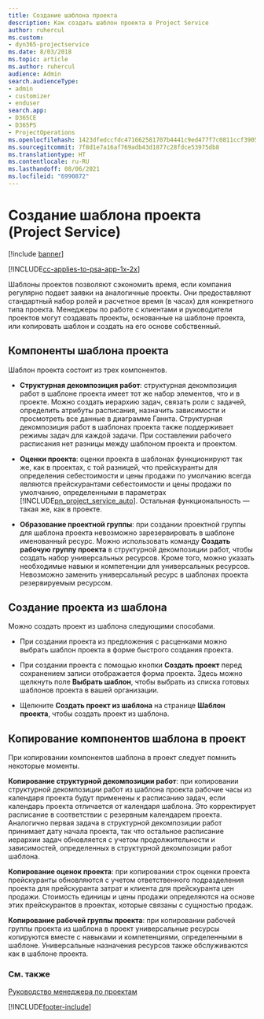 ```yaml
---
title: Создание шаблона проекта
description: Как создать шаблон проекта в Project Service
author: ruhercul
ms.custom:
- dyn365-projectservice
ms.date: 8/03/2018
ms.topic: article
ms.author: ruhercul
audience: Admin
search.audienceType:
- admin
- customizer
- enduser
search.app:
- D365CE
- D365PS
- ProjectOperations
ms.openlocfilehash: 1423dfedccfdc471662581707b4441c9ed477f7c0811ccf3905af8c59f774f77
ms.sourcegitcommit: 7f8d1e7a16af769adb43d1877c28fdce53975db8
ms.translationtype: HT
ms.contentlocale: ru-RU
ms.lasthandoff: 08/06/2021
ms.locfileid: "6990872"
---
```

# <a name="create-a-project-template-project-service"></a>Создание шаблона проекта (Project Service)

[!include [banner](../includes/psa-now-project-operations.md)]

[!INCLUDE[cc-applies-to-psa-app-1x-2x](../includes/cc-applies-to-psa-app-1x-2x.md)]

Шаблоны проектов позволяют сэкономить время, если компания регулярно подает заявки на аналогичные проекты. Они предоставляют стандартный набор ролей и расчетное время (в часах) для конкретного типа проекта. Менеджеры по работе с клиентами и руководители проектов могут создавать проекты, основанные на шаблоне проекта, или копировать шаблон и создать на его основе собственный.  
  
## <a name="components-of-project-template"></a>Компоненты шаблона проекта
 Шаблон проекта состоит из трех компонентов.  
  
- **Структурная декомпозиция работ**: структурная декомпозиция работ в шаблоне проекта имеет тот же набор элементов, что и в проекте. Можно создать иерархию задач, связать роли с задачей, определить атрибуты расписания, назначить зависимости и просмотреть все данные в диаграмме Ганнта. Структурная декомпозиция работ в шаблонах проекта также поддерживает режимы задач для каждой задачи. При составлении рабочего расписания нет разницы между шаблоном проекта и проектом.  
  
- **Оценки проекта**: оценки проекта в шаблонах функционируют так же, как в проектах, с той разницей, что прейскуранты для определения себестоимости и цены продажи по умолчанию всегда являются прейскурантами себестоимости и цены продажи по умолчанию, определенными в параметрах [!INCLUDE[pn_project_service_auto](../includes/pn-project-service-auto.md)]. Остальная функциональность — такая же, как в проекте.  
  
- **Образование проектной группы**: при создании проектной группы для шаблона проекта невозможно зарезервировать в шаблоне именованный ресурс. Можно использовать команду **Создать рабочую группу проекта** в структурной декомпозиции работ, чтобы создать набор универсальных ресурсов. Кроме того, можно указать необходимые навыки и компетенции для универсальных ресурсов. Невозможно заменить универсальный ресурс в шаблонах проекта резервируемым ресурсом.  
  
## <a name="create-a-project-from-a-template"></a>Создание проекта из шаблона  
 Можно создать проект из шаблона следующими способами.  
  
-   При создании проекта из предложения с расценками можно выбрать шаблон проекта в форме быстрого создания проекта.  
  
-   При создании проекта с помощью кнопки **Создать проект** перед сохранением записи отображается форма проекта. Здесь можно щелкнуть поле **Выбрать шаблон**, чтобы выбрать из списка готовых шаблонов проекта в вашей организации.  
  
-   Щелкните **Создать проект из шаблона** на странице **Шаблон проекта**, чтобы создать проект из шаблона.  
  
## <a name="copying-components-of-a-template-to-a-project"></a>Копирование компонентов шаблона в проект  
 При копировании компонентов шаблона в проект следует помнить некоторые моменты.  
  
 **Копирование структурной декомпозиции работ**: при копировании структурной декомпозиции работ из шаблона проекта рабочие часы из календаря проекта будут применены к расписанию задач, если календарь проекта отличается от календаря шаблона. Это корректирует расписание в соответствии с резервным календарем проекта. Аналогично первая задача в структурной декомпозиции работ принимает дату начала проекта, так что остальное расписание иерархии задач обновляется с учетом продолжительности и зависимостей, определенных в структурной декомпозиции работ шаблона.  
  
 **Копирование оценок проекта**: при копировании строк оценки проекта прейскуранты обновляются с учетом ответственного подразделения проекта для прейскуранта затрат и клиента для прейскуранта цен продажи. Стоимость единицы и цены продажи определяются на основе этих прейскурантов в проектах, которые связаны с сущностью продаж.  
  
 **Копирование рабочей группы проекта**: при копировании рабочей группы проекта из шаблона в проект универсальные ресурсы копируются вместе с навыками и компетенциями, определенными в шаблоне. Универсальные назначения ресурсов также обслуживаются как в шаблоне проекта.  
  
### <a name="see-also"></a>См. также  
 [Руководство менеджера по проектам](../psa/project-manager-guide.md)


[!INCLUDE[footer-include](../includes/footer-banner.md)]